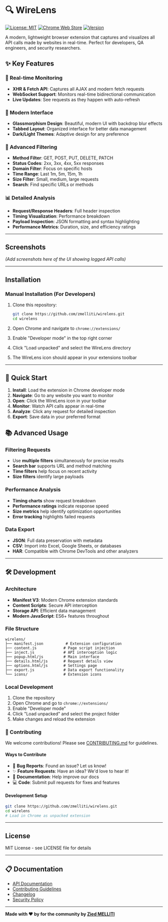 # 🔍 WireLens

[![License: MIT](https://img.shields.io/badge/License-MIT-yellow.svg)](https://opensource.org/licenses/MIT)
[![Chrome Web Store](https://img.shields.io/badge/Chrome-Extension-blue.svg)]()
[![Version](https://img.shields.io/badge/version-1.0.0-green.svg)]()

A modern, lightweight browser extension that captures and visualizes all API calls made by websites in real-time. Perfect for developers, QA engineers, and security researchers.

## ✨ Key Features

### 🚀 Real-time Monitoring
- **XHR & Fetch API**: Captures all AJAX and modern fetch requests
- **WebSocket Support**: Monitors real-time bidirectional communication
- **Live Updates**: See requests as they happen with auto-refresh

### 🎨 Modern Interface
- **Glassmorphism Design**: Beautiful, modern UI with backdrop blur effects
- **Tabbed Layout**: Organized interface for better data management
- **Dark/Light Themes**: Adaptive design for any preference

### 🔧 Advanced Filtering
- **Method Filter**: GET, POST, PUT, DELETE, PATCH
- **Status Codes**: 2xx, 3xx, 4xx, 5xx responses
- **Domain Filter**: Focus on specific hosts
- **Time Range**: Last 1m, 5m, 15m, 1h
- **Size Filter**: Small, medium, large requests
- **Search**: Find specific URLs or methods

### 📊 Detailed Analysis
- **Request/Response Headers**: Full header inspection
- **Timing Visualization**: Performance breakdown
- **Payload Inspection**: JSON formatting and syntax highlighting
- **Performance Metrics**: Duration, size, and efficiency ratings

---

## Screenshots

*(Add screenshots here of the UI showing logged API calls)*

---

## Installation

### Manual Installation (For Developers)

1. Clone this repository:
   ```bash
   git clone https://github.com/zmelliti/wirelens.git
   cd wirelens
   ```

2. Open Chrome and navigate to `chrome://extensions/`
3. Enable "Developer mode" in the top right corner
4. Click "Load unpacked" and select the WireLens directory
5. The WireLens icon should appear in your extensions toolbar

---

## 🚀 Quick Start

1. **Install**: Load the extension in Chrome developer mode
2. **Navigate**: Go to any website you want to monitor
3. **Open**: Click the WireLens icon in your toolbar
4. **Monitor**: Watch API calls appear in real-time
5. **Analyze**: Click any request for detailed inspection
6. **Export**: Save data in your preferred format

## 📚 Advanced Usage

### Filtering Requests
- Use **multiple filters** simultaneously for precise results
- **Search bar** supports URL and method matching
- **Time filters** help focus on recent activity
- **Size filters** identify large payloads

### Performance Analysis
- **Timing charts** show request breakdown
- **Performance ratings** indicate response speed
- **Size metrics** help identify optimization opportunities
- **Error tracking** highlights failed requests

### Data Export
- **JSON**: Full data preservation with metadata
- **CSV**: Import into Excel, Google Sheets, or databases
- **HAR**: Compatible with Chrome DevTools and other analyzers

---

## 🛠️ Development

### Architecture
- **Manifest V3**: Modern Chrome extension standards
- **Content Scripts**: Secure API interception
- **Storage API**: Efficient data management
- **Modern JavaScript**: ES6+ features throughout

### File Structure
```
wirelens/
├── manifest.json          # Extension configuration
├── content.js            # Page script injection
├── inject.js             # API interception logic
├── popup.html/js         # Main interface
├── details.html/js       # Request details view
├── options.html/js       # Settings page
├── export.js             # Data export functionality
└── icons/                # Extension icons
```

### Local Development
1. Clone the repository
2. Open Chrome and go to `chrome://extensions/`
3. Enable "Developer mode"
4. Click "Load unpacked" and select the project folder
5. Make changes and reload the extension

### 🤝 Contributing

We welcome contributions! Please see [CONTRIBUTING.md](CONTRIBUTING.md) for guidelines.

#### Ways to Contribute
- 🐛 **Bug Reports**: Found an issue? Let us know!
- ✨ **Feature Requests**: Have an idea? We'd love to hear it!
- 📝 **Documentation**: Help improve our docs
- 💻 **Code**: Submit pull requests for fixes and features

#### Development Setup
```bash
git clone https://github.com/zmelliti/wirelens.git
cd wirelens
# Load in Chrome as unpacked extension
```

---

## License

MIT License - see LICENSE file for details

---

## 📋 Documentation

- [API Documentation](API.md)
- [Contributing Guidelines](CONTRIBUTING.md)
- [Changelog](CHANGELOG.md)
- [Security Policy](SECURITY.md)

---

**Made with ❤️ by for the community by [Zied MELLITI](https://github.com/zmelliti)**